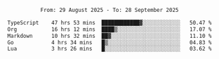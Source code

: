 <div align="center">
<p style="text-align: center;">
<!--START_SECTION:waka-->

```txt
From: 29 August 2025 - To: 28 September 2025

TypeScript    47 hrs 53 mins  ████████████▓░░░░░░░░░░░░   50.47 %
Org           16 hrs 12 mins  ████▒░░░░░░░░░░░░░░░░░░░░   17.07 %
Markdown      10 hrs 32 mins  ██▓░░░░░░░░░░░░░░░░░░░░░░   11.10 %
Go            4 hrs 34 mins   █▒░░░░░░░░░░░░░░░░░░░░░░░   04.83 %
Lua           3 hrs 26 mins   █░░░░░░░░░░░░░░░░░░░░░░░░   03.62 %
```

<!--END_SECTION:waka-->
</p>
</div>
